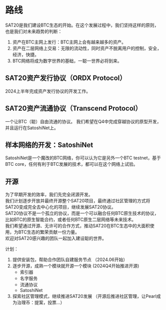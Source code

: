 路线
============


SAT20是我们建设BTC生态的开始。在这个发展过程中，我们坚持这样的原则，也是我们对未来趋势的判断：   
1. 资产在BTC主网上发行：BTC主网上会有越来越多的资产。
2. 资产在二层网络上交易：无限的流动性，同时资产不脱离用户的控制，安全，经济，快捷。
3. BTC网络将成为数字世界的基础，一聪一世界必将到来。


SAT20资产发行协议（ORDX Protocol）
----
2024上半年完成资产发行协议的开发工作。  


SAT20资产流通协议（Transcend Protocol）
----
一个让BTC（聪）自由流通的协议。
我们希望在Q4中完成穿越协议的原型开发，并且运行在SatoshiNet上。


样本网络的开发：SatoshiNet
----
SatoshiNet是一个魔改的BTC网络，你可以认为它是另外一个BTC testnet，基于BTC core，任何有利于BTC发展的技术，都可以在这个网络上试验。



开源
----
为了早期开发的效率，我们先完全闭源开发。  
我们计划逐步开放并最终开源整个SAT20项目，最终通过社区管理的方式将SAT20变成完全去中心化的项目，继续发展SAT20协议。  
SAT20协议不是一个孤立的协议，而是一个可以融合任何BTC原生技术的协议，比如BTC的原生智能合约，或者任何BTC原生二层网络等未来技术。  
我们希望通过开源、无许可的合作方式，推动SAT20在BTC生态中的大面积使用，为BTC生态的繁荣贡献一份力量。  
欢迎对SAT20感兴趣的团队一起加入建设聪的世界。

计划：  
1. 提供安装包，帮助合作团队自建服务节点 （2024.06开始）
2. 逐步开源，成熟一个模块就开源一个模块 (2024Q4开始推进开源)
    * 索引器
    * 名字服务
    * 流通协议
    * SatoshiNet
3. 探索社区管理模式，继续推进SAT20发展 （开源后推进社区管理，让Pearl成为治理币：提案，投票...）

